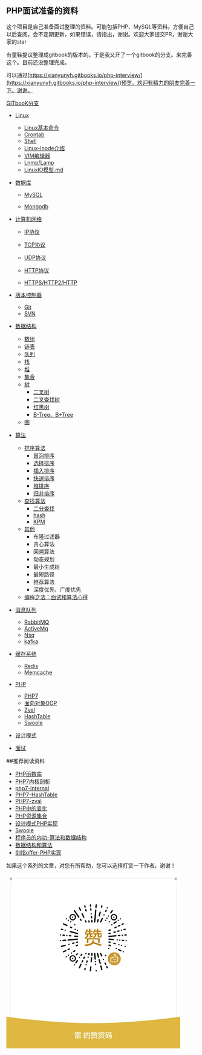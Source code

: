 ## PHP面试准备的资料

这个项目是自己准备面试整理的资料。可能包括PHP、MySQL等资料。方便自己以后查阅，会不定期更新，如果错误，请指出，谢谢。欢迎大家提交PR，谢谢大家的star

有童鞋提议整理成gitbook的版本的。于是我又开了一个gitbook的分支。来完善这个。目前还没整理完成。

可以通过[https://xianyunyh.gitbooks.io/php-interview/](https://xianyunyh.gitbooks.io/php-interview/)预览。欢迎有精力的朋友完善一下。谢谢。

[GITbooK分支](https://github.com/xianyunyh/PHP-Interview/tree/gitbook)

- [Linux](Linux/REAMDE.md)

  - [Linux基本命令](https://github.com/xianyunyh/PHP-Interview/blob/master/Linux/Linux%E5%91%BD%E4%BB%A4.md)
  - [Crontab](Linux/crontab.md)
  - [Shell](Linux/shell.md)
  - [Linux-Inode介绍](Linux/inode.md)
  - [VIM编辑器](Linux/Vim.md)
  - [Lnmp/Lamp](Linux/lanmp.md)
  - [LinuxIO模型.md](Linux/LinuxIO模型.md)

- [数据库](Mysql/README.md)

  - [MySQL](Mysql/README.md)

  - [Mongodb](MongoDb/MongoDB.md)

- [计算机网络](计算机网络/README.md)

  - [IP协议](计算机网络/IP协议.md)

  - [TCP协议](计算机网络/TCP协议.md)
  - [UDP协议](计算机网络/UDP协议.md)
  - [HTTP协议](计算机网络/HTTP协议)
  - [HTTPS/HTTP2/HTTP](计算机网络/HTTP2.md)

- [版本控制器](版本控制器/Git.md)

  - [Git](版本控制器/Git.md)
  - [SVN]()

- [数据结构](数据结构/README.md)

  - [数组](数据结构/数组.md)
  - [链表](数据结构/链表.md)
  - [队列](数据结构/队列.md)
  - [栈](数据结构/栈.md)
  - [堆](数据结构/堆.md)
  - [集合](数据结构/集合.md)
  - [树](数据结构/树.md)
    - [二叉树 ]()
    - [二叉查找树]()
    - [红黑树]()
    - [B-Tree、B+Tree]()
  - [图]()

- [算法](算法/README.md)

  - [排序算法]()
    - [冒泡排序](https://github.com/PuShaoWei/arithmetic-php/blob/master/package/Sort/BubbleSort.php)
    - [选择排序](https://github.com/PuShaoWei/arithmetic-php/blob/master/package/Sort/SelectSort.php)
    - [插入排序](https://github.com/PuShaoWei/arithmetic-php/blob/master/package/Sort/InsertSort.php)
    - [快速排序](https://github.com/PuShaoWei/arithmetic-php/blob/master/package/Sort/QuickSort.php)
    - [堆排序](https://github.com/PuShaoWei/arithmetic-php/blob/master/package/Sort/HeapSort.php)
    - [归并排序](https://github.com/PuShaoWei/arithmetic-php/blob/master/package/Sort/MergeSort.php)
  - [查找算法]()
    - [二分查找](https://github.com/PuShaoWei/arithmetic-php/blob/master/package/Query/BinaryQuery.php)
    - [hash]()
    - [KPM](https://github.com/PuShaoWei/arithmetic-php/blob/master/package/Query/Kmp.php)
  - [其他]()
    - 布隆过滤器
    - 贪心算法
    - 回溯算法
    - 动态规划
    - 最小生成树
    - 最短路径
    - 推荐算法
    - 深度优先、广度优先
  - [编程之法：面试和算法心得](https://wizardforcel.gitbooks.io/the-art-of-programming-by-july/content/03.02.html)

- [消息队列](MQ/README.md)

  - [RabbitMQ](MQ/rabbitmq.md)
  - [ActiveMq]()
  - [Nsq]()
  - [kafka]()

- [缓存系统]()

  - [Redis](Cache/Redis.md)
  - [Memcache]()

- [PHP](PHP/README.md)

  - [PHP7](PHP/php7.md)
  - [面向对象OOP]()
  - [Zval](https://github.com/xianyunyh/PHP-Interview/blob/master/PHP/PHP-Zval%E7%BB%93%E6%9E%84.md)
  - [HashTable](https://github.com/xianyunyh/PHP-Interview/blob/master/PHP/PHP7-HashTable.md)
  - [Swoole]()

- [设计模式](设计模式/README.md)

- [面试](面试/README.md)

  

##推荐阅读资料

- [PHP函数库](http://overapi.com/php)
- [PHP7内核剖析](https://github.com/pangudashu/php7-internal)
- [php7-internal](https://github.com/laruence/php7-internal)
- [PHP7-HashTable](http://nikic.github.io/2014/12/22/PHPs-new-hashtable-implementation.html)
- [PHP7-zval](http://nikic.github.io/2015/05/05/Internal-value-representation-in-PHP-7-part-1.html)
- [PHP中的变化](https://github.com/tpunt/PHP7-Reference)
- [PHP资源集合](https://github.com/ziadoz/awesome-php)
- [设计模式PHP实现](https://github.com/domnikl/DesignPatternsPHP)
- [Swoole](https://www.swoole.com/)
- [程序员的内功-算法和数据结构](http://www.cnblogs.com/jingmoxukong/p/4329079.html)
- [数据结构和算法](http://www.cnblogs.com/skywang12345/p/3603935.html)
- [剑指offer-PHP实现](https://blog.csdn.net/column/details/15795.html)



如果这个系列的文章，对您有所帮助，您可以选择打赏一下作者。谢谢！

![](mm_reward_qrcode.jpg)